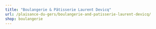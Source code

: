 ```yaml
---
title: "Boulangerie & Pâtisserie Laurent Devicq"
url: /plaisance-du-gers/boulangerie-and-patisserie-laurent-devicq/
shop: boulangerie
---
```

